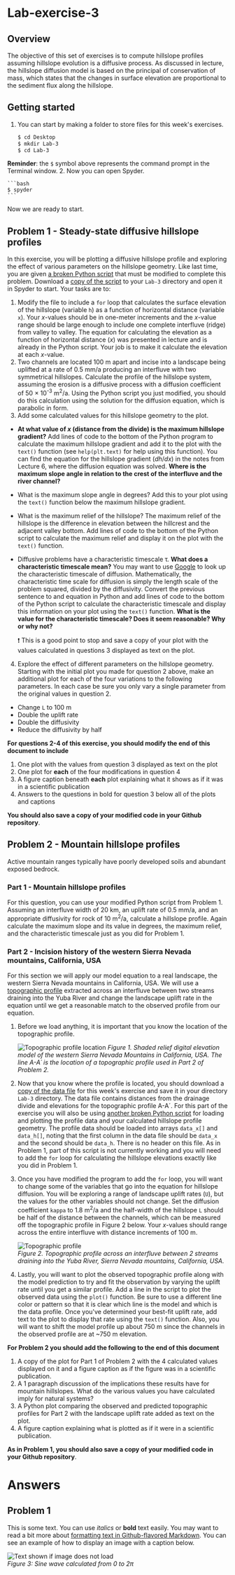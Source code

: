 # Lab-exercise-3

## Overview
The objective of this set of exercises is to compute hillslope profiles assuming hillslope evolution is a diffusive process. As discussed in lecture, the hillslope diffusion model is based on the principal of conservation of mass, which states that the changes in surface elevation are proportional to the sediment flux along the hillslope.

## Getting started
1. You can start by making a folder to store files for this week's exercises.

    ```bash
    $ cd Desktop
    $ mkdir Lab-3
    $ cd Lab-3
    ```
**Reminder**: the `$` symbol above represents the command prompt in the Terminal window.
2. Now you can open Spyder.

    ```bash
    $ spyder
    ```

Now we are ready to start.

## Problem 1 - Steady-state diffusive hillslope profiles
In this exercise, you will be plotting a diffusive hillslope profile and exploring the effect of various parameters on the hillslope geometry. Like last time, you are given [a broken Python script](hillslope_profile_ex1.py) that must be modified to complete this problem. Download a [copy of the script](hillslope_profile_ex1.py) to your `Lab-3` directory and open it in Spyder to start. Your tasks are to:

1. Modify the file to include a `for` loop that calculates the surface elevation of the hillslope (variable `h`) as a function of horizontal distance (variable `x`). Your *x*-values should be in one-meter increments and the *x*-value range should be large enough to include one complete interfluve (ridge) from valley to valley. The equation for calculating the elevation as a function of horizontal distance (*x*) was presented in lecture and is already in the Python script. Your job is to make it calculate the elevation at each *x*-value.
2. Two channels are located 100 m apart and incise into a landscape being uplifted at a rate of 0.5 mm/a producing an interfluve with two symmetrical hillslopes. Calculate the profile of the hillslope system, assuming the erosion is a diffusive process with a diffusion coefficient of 50 × 10<sup>-3</sup> m<sup>2</sup>/a. Using the Python script you just modified, you should do this calculation using the solution for the diffusion equation, which is parabolic in form.
3. Add some calculated values for this hillslope geometry to the plot.
  - **At what value of *x* (distance from the divide) is the maximum hillslope gradient?** Add lines of code to the bottom of the Python program to calculate the maximum hillslope gradient and add it to the plot with the `text()` function (see `help(plt.text)` for help using this function). You can find the equation for the hillslope gradient (*dh*/*dx*) in the notes from Lecture 6, where the diffusion equation was solved. **Where is the maximum slope angle in relation to the crest of the interfluve and the river channel?**
  - What is the maximum slope angle in degrees? Add this to your plot using the `text()` function below the maximum hillslope gradient.
  - What is the maximum relief of the hillslope? The maximum relief of the hillslope is the difference in elevation between the hillcrest and the adjacent valley bottom. Add lines of code to the bottom of the Python script to calculate the maximum relief and display it on the plot with the `text()` function.
  - Diffusive problems have a characteristic timescale τ. **What does a characteristic timescale mean?** You may want to use [Google](https://www.google.fi) to look up the characteristic timescale of diffusion. Mathematically, the characteristic time scale for diffusion is simply the length scale of the problem squared, divided by the diffusivity. Convert the previous sentence to and equation in Python and add lines of code to the bottom of the Python script to calculate the characteristic timescale and display this information on your plot using the `text()` function. **What is the value for the characteristic timescale? Does it seem reasonable? Why or why not?**

    :heavy_exclamation_mark: This is a good point to stop and save a copy of your plot with the values calculated in questions 3 displayed as text on the plot.

4. Explore the effect of different parameters on the hillslope geometry. Starting with the initial plot you made for question 2 above, make an additional plot for each of the four variations to the following parameters. In each case be sure you only vary a single parameter from the original values in question 2.
  - Change `L` to 100 m
  - Double the uplift rate
  - Double the diffusivity
  - Reduce the diffusivity by half

**For questions 2-4 of this exercise, you should modify the end of this document to include**

1. One plot with the values from question 3 displayed as text on the plot
2. One plot for **each** of the four modifications in question 4
3. A figure caption beneath **each** plot explaining what it shows as if it was in a scientific publication
4. Answers to the questions in bold for question 3 below all of the plots and captions

**You should also save a copy of your modified code in your Github repository**.

## Problem 2 - Mountain hillslope profiles
Active mountain ranges typically have poorly developed soils and abundant exposed bedrock.

### Part 1 - Mountain hillslope profiles
For this question, you can use your modified Python script from Problem 1. Assuming an interfluve width of 20 km, an uplift rate of 0.5 mm/a, and an appropriate diffusivity for rock of 10 m<sup>2</sup>/a, calculate a hillslope profile. Again calculate the maximum slope and its value in degrees, the maximum relief, and the characteristic timescale just as you did for Problem 1.

### Part 2 - Incision history of the western Sierra Nevada mountains, California, USA 
For this section we will apply our model equation to a real landscape, the western Sierra Nevada mountains in California, USA. We will use a [topographic profile](sierras_profile.txt) extracted across an interfluve between two streams draining into the Yuba River and change the landscape uplift rate in the equation until we get a reasonable match to the observed profile from our equation.

1. Before we load anything, it is important that you know the location of the topographic profile.

    ![Topographic profile location](Images/Sierras_profile_map.png)
    *Figure 1. Shaded relief digital elevation model of the western Sierra Nevada Mountains in California, USA. The line A-A´ is the location of a topographic profile used in Part 2 of Problem 2.*

2. Now that you know where the profile is located, you should download a [copy of the data file](sierras_profile.txt) for this week's exercise and save it in your directory `Lab-3` directory. The data file contains distances from the drainage divide and elevations for the topographic profile A-A´. For this part of the exercise you will also be using [another broken Python script](hillslope_profile_ex2.2.py) for loading and plotting the profile data and your calculated hillslope profile geometry. The profile data should be loaded into arrays `data_x[]` and `data_h[]`, noting that the first column in the data file should be `data_x` and the second should be `data_h`. There is no header on this file. As in Problem 1, part of this script is not currently working and you will need to add the `for` loop for calculating the hillslope elevations exactly like you did in Problem 1.
3. Once you have modified the program to add the `for` loop, you will want to change some of the variables that go into the equation for hillslope diffusion. You will be exploring a range of landscape uplift rates (`U`), but the values for the other variables should not change. Set the diffusion coefficient `kappa` to 1.8 m<sup>2</sup>/a and the half-width of the hillslope `L` should be half of the distance between the channels, which can be measured off the topographic profile in Figure 2 below. Your *x*-values should range across the entire interfluve with distance increments of 100 m.

    ![Topographic profile](Images/sierras_profile.png)<br/>
    *Figure 2. Topographic profile across an interfluve between 2 streams draining into the Yuba River, Sierra Nevada mountains, California, USA.*

4. Lastly, you will want to plot the observed topographic profile along with the model prediction to try and fit the observation by varying the uplift rate until you get a similar profile. Add a line in the script to plot the observed data using the `plot()` function. Be sure to use a different line color or pattern so that it is clear which line is the model and which is the data profile. Once you've determined your best-fit uplift rate, add text to the plot to display that rate using the `text()` function. Also, you will want to shift the model profile up about 750 m since the channels in the observed profile are at ~750 m elevation.

**For Problem 2 you should add the following to the end of this document**

1. A copy of the plot for Part 1 of Problem 2 with the 4 calculated values displayed on it and a figure caption as if the figure was in a scientific publication.
2. A 1 paragraph discussion of the implications these results have for mountain hillslopes. What do the various values you have calculated imply for natural systems?
3. A Python plot comparing the observed and predicted topographic profiles for Part 2 with the landscape uplift rate added as text on the plot.
4. A figure caption explaining what is plotted as if it were in a scientific publication.

**As in Problem 1, you should also save a copy of your modified code in your Github repository**.

# Answers
## Problem 1
This is some text. You can use *italics* or **bold** text easily. You may want to read a bit more about [formatting text in Github-flavored Markdown](https://help.github.com/articles/basic-writing-and-formatting-syntax/). You can see an example of how to display an image with a caption below.

![Text shown if image does not load](Images/sine.png)<br/>
*Figure 3: Sine wave calculated from 0 to 2π*
